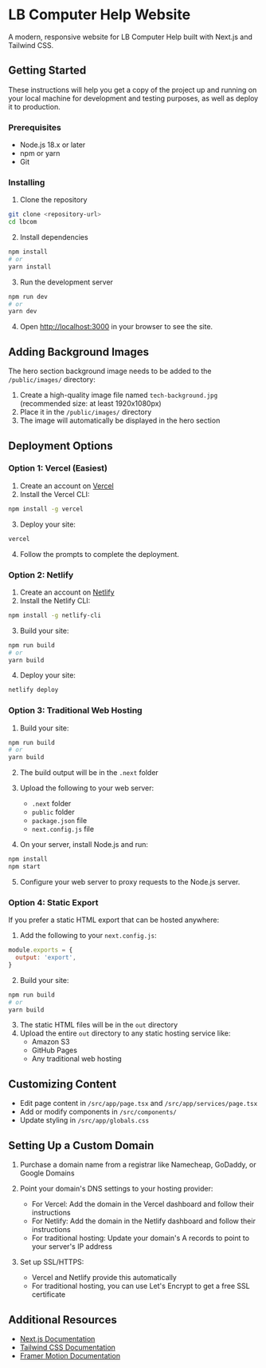 # LB Computer Help Website

A modern, responsive website for LB Computer Help built with Next.js and Tailwind CSS.

## Getting Started

These instructions will help you get a copy of the project up and running on your local machine for development and testing purposes, as well as deploy it to production.

### Prerequisites

- Node.js 18.x or later
- npm or yarn
- Git

### Installing

1. Clone the repository
```bash
git clone <repository-url>
cd lbcom
```

2. Install dependencies
```bash
npm install
# or
yarn install
```

3. Run the development server
```bash
npm run dev
# or
yarn dev
```

4. Open [http://localhost:3000](http://localhost:3000) in your browser to see the site.

## Adding Background Images

The hero section background image needs to be added to the `/public/images/` directory:

1. Create a high-quality image file named `tech-background.jpg` (recommended size: at least 1920x1080px)
2. Place it in the `/public/images/` directory
3. The image will automatically be displayed in the hero section

## Deployment Options

### Option 1: Vercel (Easiest)

1. Create an account on [Vercel](https://vercel.com)
2. Install the Vercel CLI:
```bash
npm install -g vercel
```

3. Deploy your site:
```bash
vercel
```

4. Follow the prompts to complete the deployment.

### Option 2: Netlify

1. Create an account on [Netlify](https://www.netlify.com/)
2. Install the Netlify CLI:
```bash
npm install -g netlify-cli
```

3. Build your site:
```bash
npm run build
# or
yarn build
```

4. Deploy your site:
```bash
netlify deploy
```

### Option 3: Traditional Web Hosting

1. Build your site:
```bash
npm run build
# or
yarn build
```

2. The build output will be in the `.next` folder
3. Upload the following to your web server:
   - `.next` folder
   - `public` folder
   - `package.json` file
   - `next.config.js` file

4. On your server, install Node.js and run:
```bash
npm install
npm start
```

5. Configure your web server to proxy requests to the Node.js server.

### Option 4: Static Export

If you prefer a static HTML export that can be hosted anywhere:

1. Add the following to your `next.config.js`:
```js
module.exports = {
  output: 'export',
}
```

2. Build your site:
```bash
npm run build
# or
yarn build
```

3. The static HTML files will be in the `out` directory
4. Upload the entire `out` directory to any static hosting service like:
   - Amazon S3
   - GitHub Pages
   - Any traditional web hosting

## Customizing Content

- Edit page content in `/src/app/page.tsx` and `/src/app/services/page.tsx`
- Add or modify components in `/src/components/`
- Update styling in `/src/app/globals.css`

## Setting Up a Custom Domain

1. Purchase a domain name from a registrar like Namecheap, GoDaddy, or Google Domains
2. Point your domain's DNS settings to your hosting provider:
   - For Vercel: Add the domain in the Vercel dashboard and follow their instructions
   - For Netlify: Add the domain in the Netlify dashboard and follow their instructions
   - For traditional hosting: Update your domain's A records to point to your server's IP address

3. Set up SSL/HTTPS:
   - Vercel and Netlify provide this automatically
   - For traditional hosting, you can use Let's Encrypt to get a free SSL certificate

## Additional Resources

- [Next.js Documentation](https://nextjs.org/docs)
- [Tailwind CSS Documentation](https://tailwindcss.com/docs)
- [Framer Motion Documentation](https://www.framer.com/motion/)

